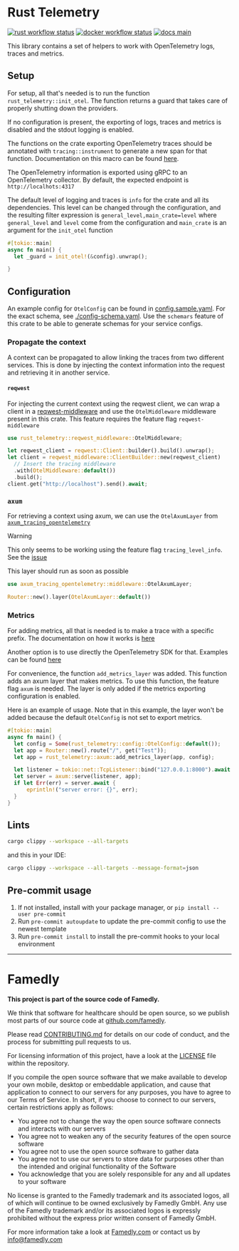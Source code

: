 # Rust Telemetry

[![rust workflow status][badge-rust-workflow-img]][badge-rust-workflow-url]
[![docker workflow status][badge-docker-workflow-img]][badge-docker-workflow-url]
[![docs main][badge-docs-main-img]][badge-docs-main-url]

[badge-rust-workflow-img]: https://github.com/famedly/rust-library-template/actions/workflows/rust.yml/badge.svg
[badge-rust-workflow-url]: https://github.com/famedly/rust-library-template/commits/main
[badge-docker-workflow-img]: https://github.com/famedly/rust-library-template/actions/workflows/docker.yml/badge.svg
[badge-docker-workflow-url]: https://github.com/famedly/rust-library-template/commits/main
[badge-docs-main-img]: https://img.shields.io/badge/docs-main-blue
[badge-docs-main-url]: https://famedly.github.io/rust-library-template/project_name/index.html

This library contains a set of helpers to work with OpenTelemetry logs, traces and metrics.

## Setup

For setup, all that's needed is to run the function `rust_telemetry::init_otel`. The function returns a guard that takes care of properly shutting down the providers.

If no configuration is present, the exporting of logs, traces and metrics is disabled and the stdout logging is enabled.

The functions on the crate exporting OpenTelemetry traces should be annotated with `tracing::instrument` to generate a new span for that function. Documentation on this macro can be found [here](https://docs.rs/tracing/latest/tracing/attr.instrument.html).

The OpenTelemetry information is exported using gRPC to an OpenTelemetry collector. By default, the expected endpoint is `http://localhots:4317`

The default level of logging and traces is `info` for the crate and all its dependencies. This level can be changed through the configuration, and the resulting filter expression is `general_level,main_crate=level` where `general_level` and `level` come from the configuration and `main_crate` is an argument for the `init_otel` function

```rust
#[tokio::main]
async fn main() {
  let _guard = init_otel!(&config).unwrap();

}
```

## Configuration

An example config for `OtelConfig` can be found in [config.sample.yaml](./config.sample.yaml). For the exact schema, see [./config-schema.yaml](./config-schema.yaml). Use the `schemars` feature of this crate to be able to generate schemas for your service configs.

### Propagate the context

A context can be propagated to allow linking the traces from two different services. This is done by injecting the context information into the request and retrieving it in another service.

#### `reqwest`

For injecting the current context using the reqwest client, we can wrap a client in a [reqwest-middleware](https://crates.io/crates/reqwest-middleware) and use the `OtelMiddleware` middleware present in this crate. This feature requires the feature flag `reqwest-middleware`

```rust
use rust_telemetry::reqwest_middleware::OtelMiddleware;

let reqwest_client = reqwest::Client::builder().build().unwrap();
let client = reqwest_middleware::ClientBuilder::new(reqwest_client)
  // Insert the tracing middleware
  .with(OtelMiddleware::default())
  .build();
client.get("http://localhost").send().await;
```

### `axum`

For retrieving a context using axum, we can use the `OtelAxumLayer` from [`axum_tracing_opentelemetry`](https://crates.io/crates/axum-tracing-opentelemetry)

> [!WARNING]
> This only seems to be working using the feature flag `tracing_level_info`. See the [issue](https://github.com/davidB/tracing-opentelemetry-instrumentation-sdk/issues/148)

This layer should run as soon as possible

```rust
use axum_tracing_opentelemetry::middleware::OtelAxumLayer;

Router::new().layer(OtelAxumLayer::default())

```

### Metrics

For adding metrics, all that is needed is to make a trace with a specific prefix. The documentation on how it works is [here](https://docs.rs/tracing-opentelemetry/latest/tracing_opentelemetry/struct.MetricsLayer.html#usage)

Another option is to use directly the OpenTelemetry SDK for that. Examples can be found [here](https://github.com/open-telemetry/opentelemetry-rust/blob/main/examples/metrics-basic/src/main.rs)

For convenience, the function `add_metrics_layer` was added. This function adds an axum layer that makes metrics. To use this function, the feature flag `axum` is needed. The layer is only added if the metrics exporting configuration is enabled.

Here is an example of usage. Note that in this example, the layer won't be added because the default `OtelConfig` is not set to export metrics.

```rust
#[tokio::main]
async fn main() {
  let config = Some(rust_telemetry::config::OtelConfig::default());
  let app = Router::new().route("/", get("Test"));
  let app = rust_telemetry::axum::add_metrics_layer(app, config);

  let listener = tokio::net::TcpListener::bind("127.0.0.1:8000").await.unwrap();
  let server = axum::serve(listener, app);
  if let Err(err) = server.await {
      eprintln!("server error: {}", err);
  }
}
```

## Lints

```sh
cargo clippy --workspace --all-targets
```

and this in your IDE:

```sh
cargo clippy --workspace --all-targets --message-format=json
```

## Pre-commit usage

1. If not installed, install with your package manager, or `pip install --user pre-commit`
2. Run `pre-commit autoupdate` to update the pre-commit config to use the newest template
3. Run `pre-commit install` to install the pre-commit hooks to your local environment

---

# Famedly

**This project is part of the source code of Famedly.**

We think that software for healthcare should be open source, so we publish most
parts of our source code at [github.com/famedly](https://github.com/famedly).

Please read [CONTRIBUTING.md](CONTRIBUTING.md) for details on our code of
conduct, and the process for submitting pull requests to us.

For licensing information of this project, have a look at the [LICENSE](LICENSE.md)
file within the repository.

If you compile the open source software that we make available to develop your
own mobile, desktop or embeddable application, and cause that application to
connect to our servers for any purposes, you have to agree to our Terms of
Service. In short, if you choose to connect to our servers, certain restrictions
apply as follows:

- You agree not to change the way the open source software connects and
  interacts with our servers
- You agree not to weaken any of the security features of the open source software
- You agree not to use the open source software to gather data
- You agree not to use our servers to store data for purposes other than
  the intended and original functionality of the Software
- You acknowledge that you are solely responsible for any and all updates to
  your software

No license is granted to the Famedly trademark and its associated logos, all of
which will continue to be owned exclusively by Famedly GmbH. Any use of the
Famedly trademark and/or its associated logos is expressly prohibited without
the express prior written consent of Famedly GmbH.

For more
information take a look at [Famedly.com](https://famedly.com) or contact
us by [info@famedly.com](mailto:info@famedly.com?subject=[GitLab]%20More%20Information%20)
